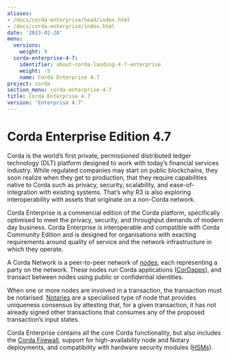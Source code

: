 ```yaml
---
aliases:
- /docs/corda-enterprise/head/index.html
- /docs/corda-enterprise/index.html
date: '2023-02-28'
menu:
  versions:
    weight: 9
  corda-enterprise-4-7:
    identifier: about-corda-landing-4-7-enterprise
    weight: -5
    name: Corda Enterprise 4.7
project: corda
section_menu: corda-enterprise-4-7
title: Corda Enterprise 4.7
version: 'Enterprise 4.7'
---
```


# Corda Enterprise Edition 4.7

Corda is the world’s first private, permissioned distributed ledger technology (DLT) platform designed to work with today’s financial services industry. While regulated companies may start on public blockchains, they soon realize when they get to production, that they require capabilities native to Corda such as privacy, security, scalability, and ease-of-integration with existing systems. That’s why R3 is also exploring interoperability with assets that originate on a non-Corda network.

Corda Enterprise is a commercial edition of the Corda platform, specifically optimised to meet the privacy, security, and
throughput demands of modern day business. Corda Enterprise is interoperable and compatible with Corda Community Edition and
is designed for organisations with exacting requirements around quality of service and the network infrastructure in
which they operate.

A Corda Network is a peer-to-peer network of [nodes](enterprise/node/component-topology.md), each representing a party on the network.
These nodes run Corda applications ([CorDapps](enterprise/cordapps/cordapp-overview.html)), and transact between nodes using public or
confidential identities.

When one or more nodes are involved in a transaction, the transaction must be notarised. [Notaries](enterprise/notary/ha-notary-service-overview.md) are a specialised type
of node that provides uniqueness consensus by attesting that, for a given transaction, it has not already signed other
transactions that consumes any of the proposed transaction’s input states.

Corda Enterprise contains all the core Corda functionality, but also includes the [Corda Firewall](enterprise/node/corda-firewall-component.md),
support for high-availability node and Notary deployments, and compatibility with hardware security modules ([HSMs](enterprise/node/operating/cryptoservice-configuration.md)).